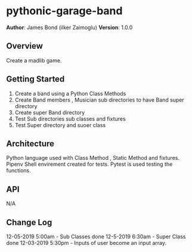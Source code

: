 # pythonic-garage-band

**Author**: James Bond (ilker Zaimoglu)
**Version**: 1.0.0

## Overview
Create a madlib game.

## Getting Started
1. Create a band using a Python Class Methods
2. Create Band members , Musician sub directories to have Band super directory
3. Create super Band directory
4. Test Sub directories sub classes and fixtures
5. Test Super directory and suoer class


## Architecture
Python language used with Class Method , Static Method and fixtures. Pipenv Shell envirement created for tests. Pytest is used testing the functions.

## API
N/A

## Change Log
12-05-2019 5:00am - Sub Classes done
12-5-2019 6:30am - Super Class done
12-03-2019 5:30pm - Inputs of user become an input array.
